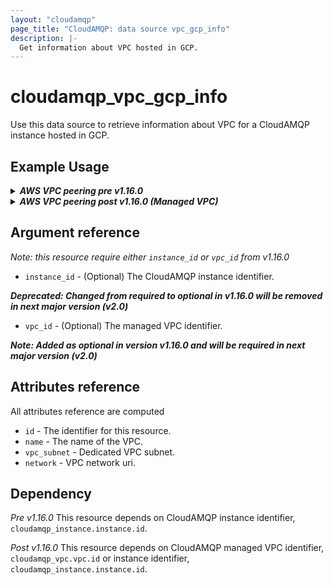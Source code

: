 ```yaml
---
layout: "cloudamqp"
page_title: "CloudAMQP: data source vpc_gcp_info"
description: |-
  Get information about VPC hosted in GCP.
---
```


# cloudamqp_vpc_gcp_info

Use this data source to retrieve information about VPC for a CloudAMQP instance hosted in GCP.

## Example Usage

<details>
<summary><b><i>AWS VPC peering pre v1.16.0</i></b></summary>
```hcl
data "cloudamqp_vpc_gcp_info" "vpc_info" {
  instance_id = cloudamqp_instance.instance.id
}
```
</details>

<details>
<summary><b><i>AWS VPC peering post v1.16.0 (Managed VPC)</i></b></summary>
```hcl
data "cloudamqp_vpc_gcp_info" "vpc_info" {
  vpc_id = cloudamqp_vpc.vpc.id
  # vpc_id prefered over instance_id
  # instance_id = cloudamqp_instance.instance.id
}
```
</details>

## Argument reference

 *Note: this resource require either `instance_id` or `vpc_id` from v1.16.0*

* `instance_id` - (Optional) The CloudAMQP instance identifier.

 ***Deprecated: Changed from required to optional in v1.16.0 will be removed in next major version (v2.0)***

* `vpc_id` - (Optional) The managed VPC identifier.

 ***Note: Added as optional in version v1.16.0 and will be required in next major version (v2.0)***

## Attributes reference

All attributes reference are computed

* `id`                  - The identifier for this resource.
* `name`                - The name of the VPC.
* `vpc_subnet`          - Dedicated VPC subnet.
* `network`             - VPC network uri.

## Dependency

*Pre v1.16.0*
This resource depends on CloudAMQP instance identifier, `cloudamqp_instance.instance.id`.

*Post v1.16.0*
This resource depends on CloudAMQP managed VPC identifier, `cloudamqp_vpc.vpc.id` or instance identifier, `cloudamqp_instance.instance.id`.
